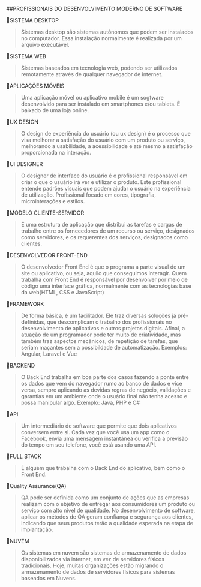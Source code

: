 
##PROFISSIONAIS DO DESENVOLVIMENTO MODERNO DE SOFTWARE

📍SISTEMA DESKTOP
> Sistemas desktop são sistemas autônomos que podem ser instalados no computador.  Essa instalação normalmente é realizada por um arquivo executável.

📍SISTEMA WEB
>  Sistemas baseados em tecnologia web, podendo ser utilizados remotamente através de qualquer navegador de internet.

📍APLICAÇÕES MÓVEIS
> Uma aplicação móvel ou aplicativo mobile é um sogtware desenvolvido para ser instalado em smartphones e/ou tablets. É baixado de uma loja online.

📍UX DESIGN
> O design de experiência do usuário (ou ux design) é o processo que visa melhorar a satisfação do usuário com um produto ou serviço, melhorando a usabilidade, a acessibilidade e até mesmo a satisfação proporcionada na interação.

📍UI DESIGNER
> O designer de interface do usuário é o profissional responsável em criar o que o usuário irá ver e utilizar o produto. Este profissional entende padrões visuais que podem ajudar o usuário na experiência de utilização.
Profissional focado em cores, tipografia, microinterações e estilos.

📍MODELO CLIENTE-SERVIDOR
>   É uma estrutura de aplicação que distribui as tarefas e cargas de trabalho entre os fornecedores de um recurso ou serviço, designados como servidores, e os requerentes dos serviços, designados como clientes.

📍DESENVOLVEDOR FRONT-END
> O desenvolvedor Front End é que o programa a parte visual de um site ou aplicativo, ou seja, aquilo que conseguimos interagir. Quem trabalha com Front End é responsável por desenvolver por meio de código uma interface gráfica, normalmente com as tecnologias base da web(HTML, CSS e JavaScript)

📍FRAMEWORK
> De forma básica, é um facilitador.
Ele traz diversas soluções já pré-definidas, que descomplicam o trabalho dos profissionais no desenvolvimento de aplicativos e outros projetos digitais.
Afinal, a atuação de um programador pode ter muito de criatividade, mas também traz aspectos mecânicos, de repetição de tarefas, que seriam maçantes sem a possibildade de automatização.
Exemplos: Angular, Laravel e Vue

📍BACKEND
> O Back End trabalha em boa parte dos casos fazendo a ponte entre os dados que vem do navegador rumo ao banco de dados e vice versa, sempre aplicando as devidas regras de negócio, validações e garantias em um ambiente onde o usuário final não tenha acesso e possa manipular algo. 
Exemplo: Java, PHP e C#

📍API
> Um intermediário de software que permite que dois aplicativos conversem entre si. Cada vez que você usa um app como o Facebook, envia uma mensagem instantânea ou verifica a previsão do tempo em seu telefone, você está usando uma API.

📍FULL STACK
> É alguém que trabalha com o Back End do aplicativo, bem como o Front End.

📍Quality Assurance(QA)
> QA pode ser definida como um conjunto de ações que as empresas realizam com o ebjetivo de entregar aos consumidores um produto ou serviço com alto nível de qualidade. No desenvolvimento de software, aplicar os métodos de QA geram confiança e segurança aos clientes, indicando que seus produtos terão a qualidade esperada na etapa de implantação.

📍NUVEM 
> Os sistemas em nuvem são sistemas de armazenamento de dados disponibilizados via internet, em vez de servidores físicos tradicionais. Hoje, muitas organizações estão migrando o armazenamento de dados de servidores físicos para sistemas baseados em Nuvens.
























